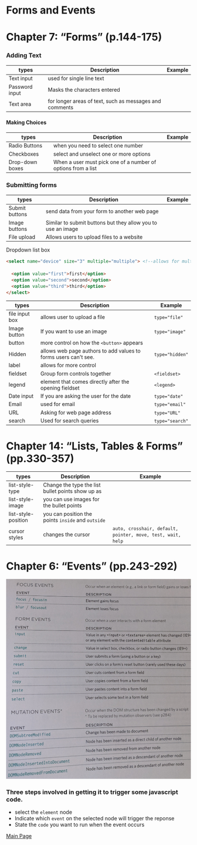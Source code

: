 # Forms and Events

# Chapter 7: “Forms” (p.144-175)

### Adding Text

types | Description | Example
---- | ---- | ----
Text input | used for single line text
Password input | Masks the characters entered
Text area | for longer areas of text, such as messages and comments

#### Making Choices

types | Description | Example
---- | ---- | ----
Radio Buttons | when you need to select one number
Checkboxes | select and unselect one or more options
Drop-down boxes | When a user must pick one of a number of options from a list

### Submitting forms

types | Description | Example
---- | ---- | ----
Submit buttons | send data from your form to another web page
Image buttons | Similar to submit buttons but they allow you to use an image
File upload | Allows users to upload files to a website


Dropdown list box
```html
<select name="device" size="3" multiple="multiple"> <!--allows for multiple options -->
  
  <option value="first">first</option>
  <option value="second">second</option>
  <option value="third">third</option>
</select>
```

 types | Description | Example
---- | ---- | ----
file input box | allows user to upload a file | `type="file"`
Image button | If you want to use an image | `type="image"`
button | more control on how the `<button>` appears | 
Hidden | allows web page authors to add values to forms users can't see. | `type="hidden"`
label | allows for more control
fieldset | Group form controls together | `<fieldset>`
legend | element that comes directly after the opening fieldset | `<legend>`
Date input | If you are asking the user for the date | `type="date"`
Email | used for email | `type="email"`
URL | Asking for web page address | `type="URL"`
search | Used for search queries | `type="search"`

# Chapter 14: “Lists, Tables & Forms” (pp.330-357)  

 types | Description | Example
---- | ---- | ----
list-style-type | Change the type the list bullet points show up as
list-style-image | you can use images for the bullet points
list-style-position | you can position the points `inside` and `outside`
cursor styles | changes the cursor | `auto, crosshair, default, pointer, move, test, wait, help`

# Chapter 6: “Events” (pp.243-292)

![events](images/eventone.jpg)

### Three steps involved in getting it to **trigger** some javascript code.
* select the `element` node
* Indicate which `event` on the selected node will trigger the reponse
* State the `code` you want to run when the event occurs

[Main Page](https://will-ing.github.io/reading-notes)